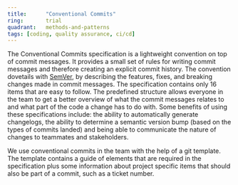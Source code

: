 ```yaml
---
title:      "Conventional Commits"
ring:       trial
quadrant:   methods-and-patterns
tags: [coding, quality assurance, ci/cd]
---
```


The Conventional Commits specification is a lightweight convention on top of commit messages.
It provides a small set of rules for writing commit messages and therefore creating an explicit commit history.
The convention dovetails with [SemVer](/methods-and-patterns/semver2.html), by describing the features, fixes, and breaking changes made in commit messages.
The specification contains only 16 items that are easy to follow. The predefined structure allows everyone in the team to get a better overview of what the commit messages relates to and what part of the code a change has to do with.
Some benefits of using these specifications include: the ability to automatically generate changelogs, the ability to determine a semantic version bump (based on the types of commits landed) and being able to communicate the nature of changes to teammates and stakeholders.

We use conventional commits in the team with the help of a git template.
The template contains a guide of elements that are required in the specification plus some information about project specific items that should also be part of a commit, such as a ticket number.
